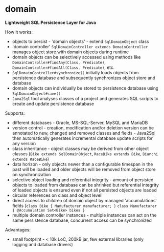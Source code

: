 # domain
**Lightweight SQL Persistence Layer for Java**

How it works:
- objects to persist - 'domain objects' - extend `SqlDomainObject` class
- 'domain controller' `SqlDomainController extends DomainController` manages object store with domain objects during runtime
- domain objects can be selectively accessed using methods like `DomainController#findAny(Class, Predicate)`, `DomainController#findAll(Class, Predicate)`, etc.
- `SqlDomainController#synchronize()` initially loads objects from persistence database and subsequently synchronizes object store and database
- domain objects can individually be stored to persistence database using `SqlDomainObject#save()`
- `Java2Sql` tool analyses classes of a project and generates SQL scripts to create and update persistence database

Supports:
- different databases - Oracle, MS-SQL-Server, MySQL and MariaDB
- version control - creation, modification and/or deletion version can be annotated to new, changed and removed classes and fields - Java2Sql then automatically generates incremental database update scripts for any version 
- class inheritance - object classes may be derived from other object classes (`Bike extends SqlDomainObject`, `RaceBike extends Bike`, `Bianchi extends RaceBike`)
- data horizon - only objects newer than a configurable timespan in the past will be loaded and older objects will be removed from object store on synchronization
- selective object loading and referential integrity - amount of persisted objects to loaded from database can be shrinked but referential integrity of loaded objects is ensured even if not all persisted objects are loaded
- circular references on class and object level
- direct access to children of domain object by managed 'accumulations' fields (`class Bike { Manufacturer manufacturer; }` `class Manufacturer { @Accumulation Set<Bike> bikes }`
- multiple domain controller instances - multiple instances can act on the same persistence database, concurrent access can be synchronized   

Advantages:
- small footprint - < 10k LoC, 200kB jar, few external libraries (only logging and database drivers) 

